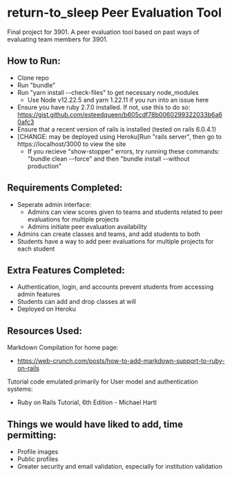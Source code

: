 # return-to_sleep Peer Evaluation Tool
Final project for 3901. A peer evaluation tool based on past ways of evaluating team members for 3901.

## How to Run:
* Clone repo
* Run "bundle"
* Run "yarn install --check-files" to get necessary node_modules
  * Use Node v12.22.5 and yarn 1.22.11 if you run into an issue here
* Ensure you have ruby 2.7.0 installed. If not, use this to do so: https://gist.github.com/esteedqueen/b605cdf78b0060299322033b6a60afc3
* Ensure that a recent version of rails is installed (tested on rails 6.0.4.1)
* [CHANGE: may be deployed using Heroku]Run "rails server", then go to https://localhost/3000 to view the site
  * If you recieve "show-stopper" errors, try running these commands: "bundle clean --force" and then "bundle install --without production"

## Requirements Completed:
* Seperate admin interface:
  * Admins can view scores given to teams and students related to peer evaluations for multiple projects
  * Admins initiate peer evaluation availability
* Admins can create classes and teams, and add students to both
* Students have a way to add peer evaluations for multiple projects for each student
## Extra Features Completed:
* Authentication, login, and accounts prevent students from accessing admin features
* Students can add and drop classes at will
* Deployed on Heroku
## Resources Used:
Markdown Compilation for home page:
* https://web-crunch.com/posts/how-to-add-markdown-support-to-ruby-on-rails

Tutorial code emulated primarily for User model and authentication systems:
* Ruby on Rails Tutorial, 6th Edition - Michael Hartl

## Things we would have liked to add, time permitting:
* Profile images
* Public profiles
* Greater security and email validation, especially for institution validation